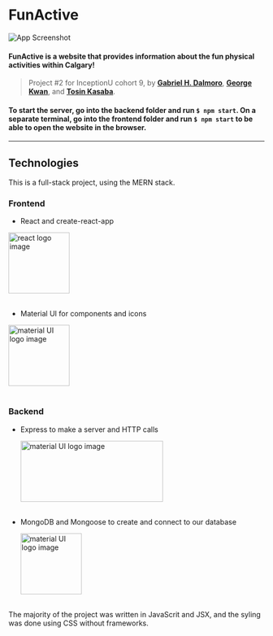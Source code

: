 # FunActive

![App Screenshot](https://imgur.com/uwkCz7q.png)

#### FunActive is a website that provides information about the fun physical activities within Calgary!

> Project #2 for InceptionU cohort 9, by **[Gabriel H. Dalmoro](https://github.com/Gabriel-Dalmoro)**, **[George Kwan](https://github.com/georgekwan)**, and **[Tosin Kasaba](https://github.com/tosin0589)**.

#### To start the server, go into the backend folder and run `$ npm start`. On a separate terminal, go into the frontend folder and run `$ npm start` to be able to open the website in the browser.

---

## Technologies

This is a full-stack project, using the MERN stack.<br>

### Frontend

- React and create-react-app

<img alt='react logo image' src="https://upload.wikimedia.org/wikipedia/commons/thumb/a/a7/React-icon.svg/1200px-React-icon.svg.png" width="120" height="120">
<br>
<br>

- Material UI for components and icons

<img alt='material UI logo image' src="https://v4.mui.com/static/logo.png" width="120" height="120">
<br>
<br>

### Backend

- Express to make a server and HTTP calls

  <img alt='material UI logo image' src="https://miro.medium.com/max/1400/1*i2fRBk3GsYLeUk_Rh7AzHw.png" width="280" height="120">
  <br>
  <br>

- MongoDB and Mongoose to create and connect to our database

  <img alt='material UI logo image' src="https://miro.medium.com/max/512/1*doAg1_fMQKWFoub-6gwUiQ.png" width="120" height="120">
  <br>
  <br>

The majority of the project was written in JavaScrit and JSX, and the syling was done using CSS without frameworks.
